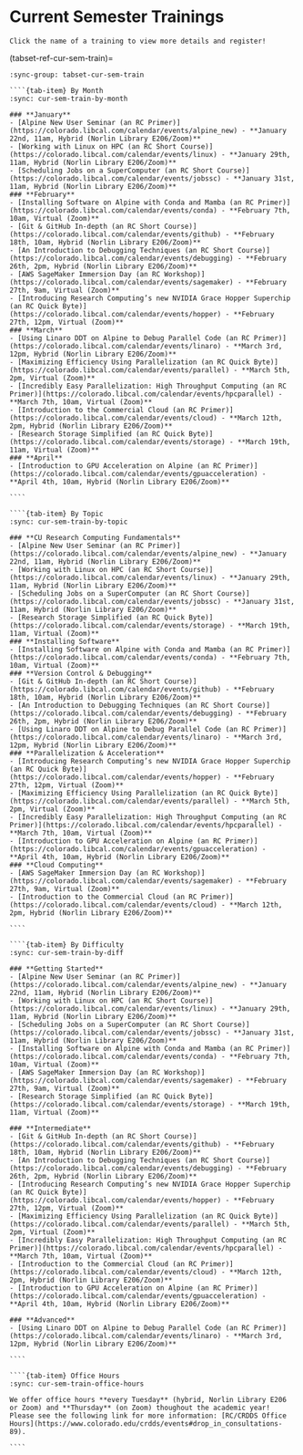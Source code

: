 # Current Semester Trainings

```{tip}
Click the name of a training to view more details and register!
```

(tabset-ref-cur-sem-train)=
`````{tab-set}
:sync-group: tabset-cur-sem-train

````{tab-item} By Month
:sync: cur-sem-train-by-month

### **January**
- [Alpine New User Seminar (an RC Primer)](https://colorado.libcal.com/calendar/events/alpine_new) - **January 22nd, 11am, Hybrid (Norlin Library E206/Zoom)**
- [Working with Linux on HPC (an RC Short Course)](https://colorado.libcal.com/calendar/events/linux) - **January 29th, 11am, Hybrid (Norlin Library E206/Zoom)**
- [Scheduling Jobs on a SuperComputer (an RC Short Course)](https://colorado.libcal.com/calendar/events/jobssc) - **January 31st, 11am, Hybrid (Norlin Library E206/Zoom)**
### **February**
- [Installing Software on Alpine with Conda and Mamba (an RC Primer)](https://colorado.libcal.com/calendar/events/conda) - **February 7th, 10am, Virtual (Zoom)**
- [Git & GitHub In-depth (an RC Short Course)](https://colorado.libcal.com/calendar/events/github) - **February 18th, 10am, Hybrid (Norlin Library E206/Zoom)**
- [An Introduction to Debugging Techniques (an RC Short Course)](https://colorado.libcal.com/calendar/events/debugging) - **February 26th, 2pm, Hybrid (Norlin Library E206/Zoom)**
- [AWS SageMaker Immersion Day (an RC Workshop)](https://colorado.libcal.com/calendar/events/sagemaker) - **February 27th, 9am, Virtual (Zoom)**
- [Introducing Research Computing’s new NVIDIA Grace Hopper Superchip (an RC Quick Byte)](https://colorado.libcal.com/calendar/events/hopper) - **February 27th, 12pm, Virtual (Zoom)**
### **March**
- [Using Linaro DDT on Alpine to Debug Parallel Code (an RC Primer)](https://colorado.libcal.com/calendar/events/linaro) - **March 3rd, 12pm, Hybrid (Norlin Library E206/Zoom)**
- [Maximizing Efficiency Using Parallelization (an RC Quick Byte)](https://colorado.libcal.com/calendar/events/parallel) - **March 5th, 2pm, Virtual (Zoom)**
- [Incredibly Easy Parallelization: High Throughput Computing (an RC Primer)](https://colorado.libcal.com/calendar/events/hpcparallel) - **March 7th, 10am, Virtual (Zoom)**
- [Introduction to the Commercial Cloud (an RC Primer)](https://colorado.libcal.com/calendar/events/cloud) - **March 12th, 2pm, Hybrid (Norlin Library E206/Zoom)**
- [Research Storage Simplified (an RC Quick Byte)](https://colorado.libcal.com/calendar/events/storage) - **March 19th, 11am, Virtual (Zoom)**
### **April**
- [Introduction to GPU Acceleration on Alpine (an RC Primer)](https://colorado.libcal.com/calendar/events/gpuacceleration) - **April 4th, 10am, Hybrid (Norlin Library E206/Zoom)**

````

````{tab-item} By Topic
:sync: cur-sem-train-by-topic

### **CU Research Computing Fundamentals**
- [Alpine New User Seminar (an RC Primer)](https://colorado.libcal.com/calendar/events/alpine_new) - **January 22nd, 11am, Hybrid (Norlin Library E206/Zoom)**
- [Working with Linux on HPC (an RC Short Course)](https://colorado.libcal.com/calendar/events/linux) - **January 29th, 11am, Hybrid (Norlin Library E206/Zoom)**
- [Scheduling Jobs on a SuperComputer (an RC Short Course)](https://colorado.libcal.com/calendar/events/jobssc) - **January 31st, 11am, Hybrid (Norlin Library E206/Zoom)**
- [Research Storage Simplified (an RC Quick Byte)](https://colorado.libcal.com/calendar/events/storage) - **March 19th, 11am, Virtual (Zoom)**
### **Installing Software**
- [Installing Software on Alpine with Conda and Mamba (an RC Primer)](https://colorado.libcal.com/calendar/events/conda) - **February 7th, 10am, Virtual (Zoom)**
### **Version Control & Debugging**
- [Git & GitHub In-depth (an RC Short Course)](https://colorado.libcal.com/calendar/events/github) - **February 18th, 10am, Hybrid (Norlin Library E206/Zoom)**
- [An Introduction to Debugging Techniques (an RC Short Course)](https://colorado.libcal.com/calendar/events/debugging) - **February 26th, 2pm, Hybrid (Norlin Library E206/Zoom)**
- [Using Linaro DDT on Alpine to Debug Parallel Code (an RC Primer)](https://colorado.libcal.com/calendar/events/linaro) - **March 3rd, 12pm, Hybrid (Norlin Library E206/Zoom)**
### **Parallelization & Acceleration**
- [Introducing Research Computing’s new NVIDIA Grace Hopper Superchip (an RC Quick Byte)](https://colorado.libcal.com/calendar/events/hopper) - **February 27th, 12pm, Virtual (Zoom)**
- [Maximizing Efficiency Using Parallelization (an RC Quick Byte)](https://colorado.libcal.com/calendar/events/parallel) - **March 5th, 2pm, Virtual (Zoom)**
- [Incredibly Easy Parallelization: High Throughput Computing (an RC Primer)](https://colorado.libcal.com/calendar/events/hpcparallel) - **March 7th, 10am, Virtual (Zoom)**
- [Introduction to GPU Acceleration on Alpine (an RC Primer)](https://colorado.libcal.com/calendar/events/gpuacceleration) - **April 4th, 10am, Hybrid (Norlin Library E206/Zoom)**
### **Cloud Computing**
- [AWS SageMaker Immersion Day (an RC Workshop)](https://colorado.libcal.com/calendar/events/sagemaker) - **February 27th, 9am, Virtual (Zoom)**
- [Introduction to the Commercial Cloud (an RC Primer)](https://colorado.libcal.com/calendar/events/cloud) - **March 12th, 2pm, Hybrid (Norlin Library E206/Zoom)**

````

````{tab-item} By Difficulty
:sync: cur-sem-train-by-diff

### **Getting Started**
- [Alpine New User Seminar (an RC Primer)](https://colorado.libcal.com/calendar/events/alpine_new) - **January 22nd, 11am, Hybrid (Norlin Library E206/Zoom)**
- [Working with Linux on HPC (an RC Short Course)](https://colorado.libcal.com/calendar/events/linux) - **January 29th, 11am, Hybrid (Norlin Library E206/Zoom)**
- [Scheduling Jobs on a SuperComputer (an RC Short Course)](https://colorado.libcal.com/calendar/events/jobssc) - **January 31st, 11am, Hybrid (Norlin Library E206/Zoom)**
- [Installing Software on Alpine with Conda and Mamba (an RC Primer)](https://colorado.libcal.com/calendar/events/conda) - **February 7th, 10am, Virtual (Zoom)**
- [AWS SageMaker Immersion Day (an RC Workshop)](https://colorado.libcal.com/calendar/events/sagemaker) - **February 27th, 9am, Virtual (Zoom)**
- [Research Storage Simplified (an RC Quick Byte)](https://colorado.libcal.com/calendar/events/storage) - **March 19th, 11am, Virtual (Zoom)**

### **Intermediate**
- [Git & GitHub In-depth (an RC Short Course)](https://colorado.libcal.com/calendar/events/github) - **February 18th, 10am, Hybrid (Norlin Library E206/Zoom)**
- [An Introduction to Debugging Techniques (an RC Short Course)](https://colorado.libcal.com/calendar/events/debugging) - **February 26th, 2pm, Hybrid (Norlin Library E206/Zoom)**
- [Introducing Research Computing’s new NVIDIA Grace Hopper Superchip (an RC Quick Byte)](https://colorado.libcal.com/calendar/events/hopper) - **February 27th, 12pm, Virtual (Zoom)**
- [Maximizing Efficiency Using Parallelization (an RC Quick Byte)](https://colorado.libcal.com/calendar/events/parallel) - **March 5th, 2pm, Virtual (Zoom)**
- [Incredibly Easy Parallelization: High Throughput Computing (an RC Primer)](https://colorado.libcal.com/calendar/events/hpcparallel) - **March 7th, 10am, Virtual (Zoom)**
- [Introduction to the Commercial Cloud (an RC Primer)](https://colorado.libcal.com/calendar/events/cloud) - **March 12th, 2pm, Hybrid (Norlin Library E206/Zoom)**
- [Introduction to GPU Acceleration on Alpine (an RC Primer)](https://colorado.libcal.com/calendar/events/gpuacceleration) - **April 4th, 10am, Hybrid (Norlin Library E206/Zoom)**

### **Advanced**
- [Using Linaro DDT on Alpine to Debug Parallel Code (an RC Primer)](https://colorado.libcal.com/calendar/events/linaro) - **March 3rd, 12pm, Hybrid (Norlin Library E206/Zoom)**

````

````{tab-item} Office Hours
:sync: cur-sem-train-office-hours

We offer office hours **every Tuesday** (hybrid, Norlin Library E206 or Zoom) and **Thursday** (on Zoom) thoughout the academic year! Please see the following link for more information: [RC/CRDDS Office Hours](https://www.colorado.edu/crdds/events#drop_in_consultations-89).

````
`````
